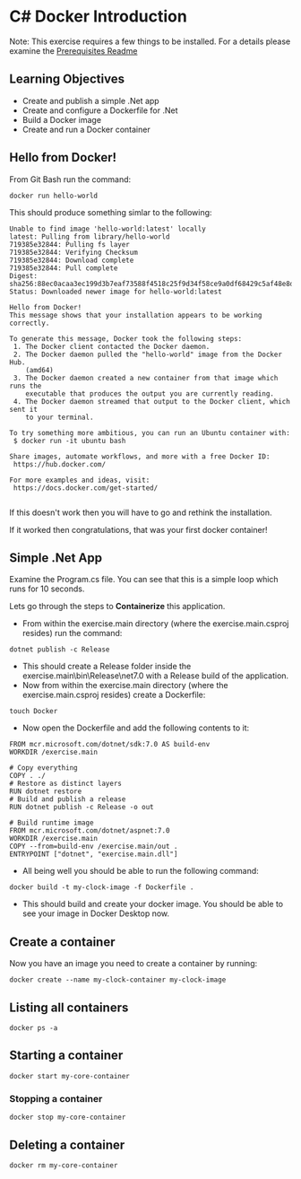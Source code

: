 # C# Docker Introduction

Note: This exercise requires a few things to be installed.  For a details please examine the [Prerequisites Readme](PREREQUISITES.md)

## Learning Objectives
- Create and publish a simple .Net app
- Create and configure a Dockerfile for .Net  
- Build a Docker image
- Create and run a Docker container

## Hello from Docker!

From Git Bash run the command:  
```
docker run hello-world  
```
This should produce something simlar to the following:  
```
Unable to find image 'hello-world:latest' locally
latest: Pulling from library/hello-world
719385e32844: Pulling fs layer
719385e32844: Verifying Checksum
719385e32844: Download complete
719385e32844: Pull complete
Digest: sha256:88ec0acaa3ec199d3b7eaf73588f4518c25f9d34f58ce9a0df68429c5af48e8d
Status: Downloaded newer image for hello-world:latest

Hello from Docker!
This message shows that your installation appears to be working correctly.

To generate this message, Docker took the following steps:
 1. The Docker client contacted the Docker daemon.
 2. The Docker daemon pulled the "hello-world" image from the Docker Hub.
    (amd64)
 3. The Docker daemon created a new container from that image which runs the
    executable that produces the output you are currently reading.
 4. The Docker daemon streamed that output to the Docker client, which sent it
    to your terminal.

To try something more ambitious, you can run an Ubuntu container with:
 $ docker run -it ubuntu bash

Share images, automate workflows, and more with a free Docker ID:
 https://hub.docker.com/

For more examples and ideas, visit:
 https://docs.docker.com/get-started/


 ```
If this doesn't work then you will have to go and rethink the installation.  

If it worked then congratulations, that was your first docker container!  

## Simple .Net App


Examine the Program.cs file.  You can see that this is a simple loop which runs for 10 seconds.  

Lets go through the steps to **Containerize** this application.  

- From within the exercise.main directory (where the exercise.main.csproj resides) run the 
command:  

```
dotnet publish -c Release 
```

- This should create a Release folder inside the exercise.main\bin\Release\net7.0 with a Release build of the application.  
- Now from within the exercise.main directory (where the exercise.main.csproj resides) create a Dockerfile:
```
touch Docker
```
- Now open the Dockerfile and add the following contents to it:  
```
FROM mcr.microsoft.com/dotnet/sdk:7.0 AS build-env
WORKDIR /exercise.main

# Copy everything
COPY . ./
# Restore as distinct layers
RUN dotnet restore
# Build and publish a release
RUN dotnet publish -c Release -o out

# Build runtime image
FROM mcr.microsoft.com/dotnet/aspnet:7.0
WORKDIR /exercise.main
COPY --from=build-env /exercise.main/out .
ENTRYPOINT ["dotnet", "exercise.main.dll"]
```
- All being well you should be able to run the following command: 
```
docker build -t my-clock-image -f Dockerfile .  
```
- This should build and create your docker image.  You should be able to see your image in Docker Desktop now.  

## Create a container
Now you have an image you need to create a container by running:
```
docker create --name my-clock-container my-clock-image 
```
## Listing all containers 
```
docker ps -a
```
## Starting a container
```
docker start my-core-container
```

### Stopping a container
```
docker stop my-core-container
```

## Deleting a container
```
docker rm my-core-container
```


